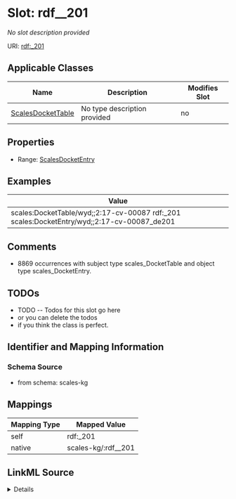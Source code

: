 

# Slot: rdf__201


_No slot description provided_





URI: [rdf:_201](http://www.w3.org/1999/02/22-rdf-syntax-ns#_201)



<!-- no inheritance hierarchy -->





## Applicable Classes

| Name | Description | Modifies Slot |
| --- | --- | --- |
| [ScalesDocketTable](../classes/ScalesDocketTable.md) | No type description provided |  no  |







## Properties

* Range: [ScalesDocketEntry](../classes/ScalesDocketEntry.md)






## Examples

| Value |
| --- |
| scales:DocketTable/wyd;;2:17-cv-00087 rdf:_201 scales:DocketEntry/wyd;;2:17-cv-00087_de201 |

## Comments

* 8869 occurrences with subject type scales_DocketTable and object type scales_DocketEntry.

## TODOs

* TODO -- Todos for this slot go here
* or you can delete the todos
* if you think the class is perfect.

## Identifier and Mapping Information







### Schema Source


* from schema: scales-kg




## Mappings

| Mapping Type | Mapped Value |
| ---  | ---  |
| self | rdf:_201 |
| native | scales-kg/:rdf__201 |




## LinkML Source

<details>
```yaml
name: rdf__201
description: No slot description provided
todos:
- TODO -- Todos for this slot go here
- or you can delete the todos
- if you think the class is perfect.
comments:
- 8869 occurrences with subject type scales_DocketTable and object type scales_DocketEntry.
examples:
- value: scales:DocketTable/wyd;;2:17-cv-00087 rdf:_201 scales:DocketEntry/wyd;;2:17-cv-00087_de201
from_schema: scales-kg
rank: 1000
slot_uri: rdf:_201
alias: rdf__201
domain_of:
- scales_DocketTable
range: scales_DocketEntry

```
</details>